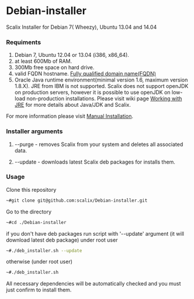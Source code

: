 Debian-installer
================

Scalix Installer for Debian 7( Wheezy), Ubuntu 13.04 and 14.04

### Requiments ###
1. Debian 7, Ubuntu 12.04 or 13.04 (i386, x86_64).
2. at least 600Mb of RAM.
3. 300Mb free space on  hard drive.
4. valid FQDN hostname. [Fully qualified domain name(FQDN)][1]
5. Oracle Java runtime environment(minimal version 1.6, maximum version 1.8.X). JRE from IBM is not supported. Scalix does not support openJDK on production servers, however it is possible to use openJDK on low-load non-production installations.  Please visit wiki page [Working with JRE][2]  for more details about Java/JDK and Scalix.

For more information please visit [Manual Installation][3].

### Installer arguments ###
1. --purge - removes Scalix from your system and deletes all associated data.

2. --update - downloads latest Scalix deb packages for installs them.


### Usage ###
Clone this repository
```sh
~#git clone git@github.com:scalix/Debian-installer.git
```
Go to the directory
```sh
~#cd ./Debian-installer
```
if you don't have deb packages run script with  '--update' argument (it will download latest deb package) under root user
```sh
~#./deb_installer.sh --update
```
otherwise (under root user)
```sh
~#./deb_installer.sh
```
All necessary dependencies will be automatically checked and you must just confirm to install them.

  [1]: http://en.wikipedia.org/wiki/Fully_qualified_domain_name
  [2]: http://scalix.com/wiki/index.php?title=HowTos/Working_with_JRE
  [3]: http://www.scalix.com/wiki/index.php?title=Manual_Installation
